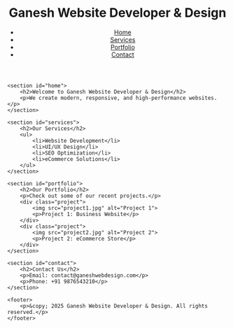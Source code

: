 <!DOCTYPE html>
<html lang="en">
<head>
    <meta charset="UTF-8">
    <meta name="viewport" content="width=device-width, initial-scale=1.0">
    <title>Ganesh Website Developer & Design</title>
    <link rel="stylesheet" href="styles.css">
</head>
<body>
    <header>
        <h1>Ganesh Website Developer & Design</h1>
        <nav>
            <ul>
                <li><a href="#home">Home</a></li>
                <li><a href="#services">Services</a></li>
                <li><a href="#portfolio">Portfolio</a></li>
                <li><a href="#contact">Contact</a></li>
            </ul>
        </nav>
    </header>

    <section id="home">
        <h2>Welcome to Ganesh Website Developer & Design</h2>
        <p>We create modern, responsive, and high-performance websites.</p>
    </section>

    <section id="services">
        <h2>Our Services</h2>
        <ul>
            <li>Website Development</li>
            <li>UI/UX Design</li>
            <li>SEO Optimization</li>
            <li>eCommerce Solutions</li>
        </ul>
    </section>

    <section id="portfolio">
        <h2>Our Portfolio</h2>
        <p>Check out some of our recent projects.</p>
        <div class="project">
            <img src="project1.jpg" alt="Project 1">
            <p>Project 1: Business Website</p>
        </div>
        <div class="project">
            <img src="project2.jpg" alt="Project 2">
            <p>Project 2: eCommerce Store</p>
        </div>
    </section>

    <section id="contact">
        <h2>Contact Us</h2>
        <p>Email: contact@ganeshwebdesign.com</p>
        <p>Phone: +91 9876543210</p>
    </section>

    <footer>
        <p>&copy; 2025 Ganesh Website Developer & Design. All rights reserved.</p>
    </footer>
</body>
</html>
<!---
saig8367643624/saig8367643624 is a ✨ special ✨ repository because its `README.md` (this file) appears on your GitHub profile.
You can click the Preview link to take a look at your changes.
--->
